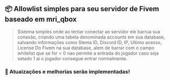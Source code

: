 ## 📦 Allowlist simples para seu servidor de Fivem baseado em mri_qbox


> Sistema simples onde ao tentar conectar ao servidor ele barrua sua conexão, criando uma tabela denominada accounts em sua database, salvando informações como Stema ID, Discord ID, IP, Ultimo acesso, License Do Fivem na sua database, alem de barrar com o campo whitelist que se for = 0 nao permite a entrada do jogador caso seja setado 1 ai o jogador consegue entrar normalmente. 

###  🫶 Atuaizações e melhorias serão implementadas!
